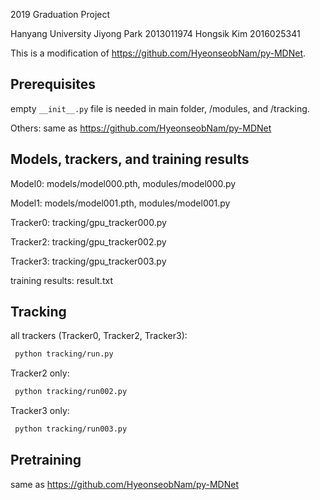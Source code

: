 2019 Graduation Project

Hanyang University Jiyong Park 2013011974 Hongsik Kim 2016025341

This is a modification of https://github.com/HyeonseobNam/py-MDNet.

## Prerequisites
empty ```__init__.py``` file is needed in main folder, /modules, and /tracking.

Others: same as https://github.com/HyeonseobNam/py-MDNet

## Models, trackers, and training results
Model0: models/model000.pth, modules/model000.py

Model1: models/model001.pth, modules/model001.py

Tracker0: tracking/gpu_tracker000.py

Tracker2: tracking/gpu_tracker002.py

Tracker3: tracking/gpu_tracker003.py

training results: result.txt

## Tracking
all trackers (Tracker0, Tracker2, Tracker3):
```bash
 python tracking/run.py
```

Tracker2 only:
```bash
 python tracking/run002.py
```

Tracker3 only:
```bash
 python tracking/run003.py
```

## Pretraining
same as https://github.com/HyeonseobNam/py-MDNet

